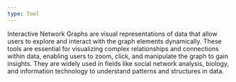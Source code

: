 ```yaml
---
type: Tool
---
```


Interactive Network Graphs are visual representations of data that allow users to explore and interact with the graph elements dynamically. These tools are essential for visualizing complex relationships and connections within data, enabling users to zoom, click, and manipulate the graph to gain insights. They are widely used in fields like social network analysis, biology, and information technology to understand patterns and structures in data.